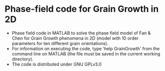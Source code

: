 # Phase-field code for Grain Growth in 2D 
- Phase field code in MATLAB to solve the phase field model of Fan &amp; Chen for Grain Growth phenomena in 2D (model with 10 order parameters for ten different grain orientations).
- For information on executing the code, type 'help GrainGrowth' from the command line on MATLAB (the file must be saved in the current working directory).  
- The code is distributed under GNU GPLv3.0

